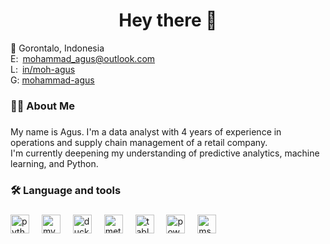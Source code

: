 <h1 align="center">Hey there 👋</h1>

📍 Gorontalo, Indonesia<br>
E:&ensp;mohammad_agus@outlook.com<br>
L:&ensp;[in/moh-agus](https://www.linkedin.com/in/moh-agus/)<br>
G: [mohammad-agus](https://github.com/mohammad-agus/)


###

<h3 align="left">👩‍💻  About Me</h3>

###

<p align="left">My name is Agus. I'm a data analyst with 4 years of experience in operations and supply chain management of a retail company.  <br>I'm currently deepening my understanding of predictive analytics, machine learning, and Python.</p>

###

<h3 align="left">🛠 Language and tools</h3>

###

<div align="left">
  <img src="https://cdn.jsdelivr.net/gh/devicons/devicon/icons/python/python-original.svg" height="30" alt="python logo"  />
  <img width="12" />
  <img src="https://cdn.jsdelivr.net/gh/devicons/devicon/icons/mysql/mysql-original.svg" height="30" alt="mysql logo"  />
  <img width="12" />
  <img src="https://images.seeklogo.com/logo-png/55/1/duckdb-icon-logo-png_seeklogo-554697.png" height="30" alt="duckdb logo"  />
  <img width="12" />
  <img src="https://seeklogo.com/images/M/metabase-logo-AC22E4DDE5-seeklogo.com.png" height="30" alt="metabase logo"  />
  <img width="12" />
  <img src="https://seeklogo.com/images/T/tableau-software-logo-F1CE2CA54A-seeklogo.com.png" height="30" alt="tableau logo"  />
  <img width="12" />
  <img src="https://upload.wikimedia.org/wikipedia/commons/c/cf/New_Power_BI_Logo.svg" height="30" alt="power bi logo"  />
  <img width="12" />
  <img src="https://upload.wikimedia.org/wikipedia/commons/3/34/Microsoft_Office_Excel_%282019%E2%80%93present%29.svg" height="30" alt="ms excel logo"  />
</div>

<!--
###

<h3 align="left">✉️ Contact information</h3>

###

<div align="left">
  <a href="mailto:mohammad_agus@outlook.com">
    <img src="https://upload.wikimedia.org/wikipedia/commons/d/df/Microsoft_Office_Outlook_%282018%E2%80%93present%29.svg" height="25" alt="outlook logo"  />
  </a>
  <img width="12" />
  <a href="https://www.linkedin.com/in/moh-agus/" target="_blank">
    <img src="https://seeklogo.com/images/L/linkedin-new-2020-logo-E14A5D55ED-seeklogo.com.png" height="25" alt="linkedin logo"  />
  </a>
</div>
